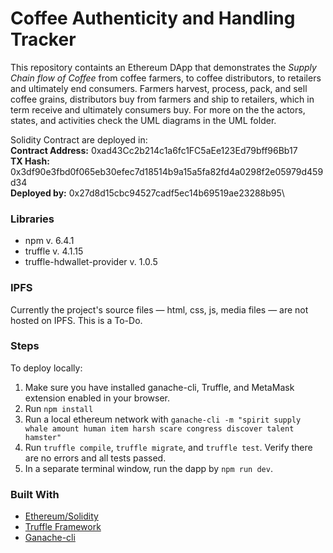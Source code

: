 # Coffee Authenticity and Handling Tracker

This repository containts an Ethereum DApp that demonstrates the _Supply Chain flow of Coffee_ from coffee farmers, to coffee distributors, to retailers and ultimately end consumers. Farmers harvest, process, pack, and sell coffee grains, distributors buy from farmers and ship to retailers, which in term receive and ultimately consumers buy. For more on the the actors, states, and activities check the UML diagrams in the UML folder.

Solidity Contract are deployed in:\
__Contract Address:__ 0xad43Cc2b214c1a6fc1FC5aEe123Ed79bff96Bb17\
__TX Hash:__ 0x3df90e3fbd0f065eb30efec7d18514b9a15a5fa82fd4a0298f2e05979d459d34\
__Deployed by:__ 0x27d8d15cbc94527cadf5ec14b69519ae23288b95\

### Libraries
  - npm v. 6.4.1
  - truffle v. 4.1.15
  - truffle-hdwallet-provider v. 1.0.5

### IPFS

Currently the project's source files — html, css, js, media files — are not hosted on IPFS.
This is a To-Do. 

### Steps

To deploy locally:
1. Make sure you have installed ganache-cli, Truffle, and MetaMask extension enabled in your browser.
2. Run `npm install`
3. Run a local ethereum network with `ganache-cli -m "spirit supply whale amount human item harsh scare congress discover talent hamster"`
4. Run `truffle compile`, `truffle migrate`, and `truffle test`. Verify there are no errors and all tests passed. 
5. In a separate terminal window, run the dapp by `npm run dev`.

### Built With

* [Ethereum/Solidity](https://www.ethereum.org/)
* [Truffle Framework](http://truffleframework.com/)
* [Ganache-cli](https://truffleframework.com/ganache)

